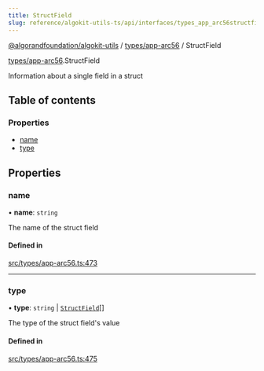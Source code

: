 ```yaml
---
title: StructField
slug: reference/algokit-utils-ts/api/interfaces/types_app_arc56structfield
---
```


[@algorandfoundation/algokit-utils](/reference/algokit-utils-ts/api/overview) / [types/app-arc56](/reference/algokit-utils-ts/api/modules/types_app_arc56/) / StructField

[types/app-arc56](/reference/algokit-utils-ts/api/modules/types_app_arc56/).StructField

Information about a single field in a struct

## Table of contents

### Properties

- [name](#name)
- [type](#type)

## Properties

### name

• **name**: `string`

The name of the struct field

#### Defined in

[src/types/app-arc56.ts:473](https://github.com/algorandfoundation/algokit-utils-ts/blob/main/src/types/app-arc56.ts#L473)

---

### type

• **type**: `string` \| [`StructField`](/reference/algokit-utils-ts/api/interfaces/types_app_arc56structfield/)[]

The type of the struct field's value

#### Defined in

[src/types/app-arc56.ts:475](https://github.com/algorandfoundation/algokit-utils-ts/blob/main/src/types/app-arc56.ts#L475)
